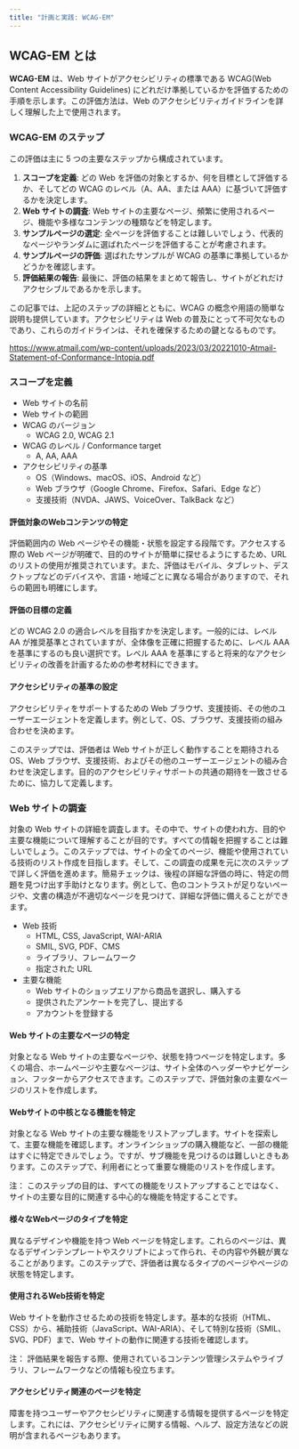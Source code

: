 ```yaml
---
title: "計画と実践: WCAG-EM"
---
```

## WCAG-EM とは
**WCAG-EM** は、Web サイトがアクセシビリティの標準である WCAG(Web Content Accessibility Guidelines) にどれだけ準拠しているかを評価するための手順を示します。この評価方法は、Web のアクセシビリティガイドラインを詳しく理解した上で使用されます。

### WCAG-EM のステップ
この評価は主に 5 つの主要なステップから構成されています。
1. **スコープを定義**: どの Web を評価の対象とするか、何を目標として評価するか、そしてどの WCAG のレベル（A、AA、または AAA）に基づいて評価するかを決定します。
2. **Web サイトの調査**: Web サイトの主要なページ、頻繁に使用されるページ、機能や多様なコンテンツの種類などを特定します。
3. **サンプルページの選定**: 全ページを評価することは難しいでしょう、代表的なページやランダムに選ばれたページを評価することが考慮されます。
4. **サンプルページの評価**: 選ばれたサンプルが WCAG の基準に準拠しているかどうかを確認します。
5. **評価結果の報告**: 最後に、評価の結果をまとめて報告し、サイトがどれだけアクセシブルであるかを示します。

この記事では、上記のステップの詳細とともに、WCAG の概念や用語の簡単な説明も提供しています。アクセシビリティは Web の普及にとって不可欠なものであり、これらのガイドラインは、それを確保するための鍵となるものです。

https://www.atmail.com/wp-content/uploads/2023/03/20221010-Atmail-Statement-of-Conformance-Intopia.pdf

### スコープを定義
- Web サイトの名前
- Web サイトの範囲
- WCAG のバージョン
  - WCAG 2.0, WCAG 2.1
- WCAG のレベル / Conformance target
  - A, AA, AAA
- アクセシビリティの基準
  - OS（Windows、macOS、iOS、Android など）
  - Web ブラウザ（Google Chrome、Firefox、Safari、Edge など）
  - 支援技術（NVDA、JAWS、VoiceOver、TalkBack など）

#### 評価対象のWebコンテンツの特定
評価範囲内の Web ページやその機能・状態を設定する段階です。アクセスする際の Web ページが明確で、目的のサイトが簡単に探せるようにするため、URL のリストの使用が推奨されています。また、評価はモバイル、タブレット、デスクトップなどのデバイスや、言語・地域ごとに異なる場合がありますので、それらの範囲も明確にします。

#### 評価の目標の定義
どの WCAG 2.0 の適合レベルを目指すかを決定します。一般的には、レベル AA が推奨基準とされていますが、全体像を正確に把握するために、レベル AAA を基準にするのも良い選択です。レベル AAA を基準にすると将来的なアクセシビリティの改善を計画するための参考材料にできます。

#### アクセシビリティの基準の設定
アクセシビリティをサポートするための Web ブラウザ、支援技術、その他のユーザーエージェントを定義します。例として、OS、ブラウザ、支援技術の組み合わせを決めます。

このステップでは、評価者は Web サイトが正しく動作することを期待される OS、Web ブラウザ、支援技術、およびその他のユーザーエージェントの組み合わせを決定します。目的のアクセシビリティサポートの共通の期待を一致させるために、協力して定義します。

### Web サイトの調査
対象の Web サイトの詳細を調査します。その中で、サイトの使われ方、目的や主要な機能について理解することが目的です。すべての情報を把握することは難しいでしょう。このステップでは、サイトの全てのページ、機能や使用されている技術のリスト作成を目指します。そして、この調査の成果を元に次のステップで詳しく評価を進めます。簡易チェックは、後程の詳細な評価の時に、特定の問題を見つけ出す手助けとなります。例として、色のコントラストが足りないページや、文書の構造が不適切なページを見つけて、詳細な評価に備えることができます。
- Web 技術
  - HTML, CSS, JavaScript, WAI-ARIA
  - SMIL, SVG, PDF、CMS
  - ライブラリ、フレームワーク
  - 指定された URL
- 主要な機能
  - Web サイトのショップエリアから商品を選択し、購入する
  - 提供されたアンケートを完了し、提出する
  - アカウントを登録する
#### Web サイトの主要なページの特定
対象となる Web サイトの主要なページや、状態を持つページを特定します。多くの場合、ホームページや主要なページは、サイト全体のヘッダーやナビゲーション、フッターからアクセスできます。このステップで、評価対象の主要なページのリストを作成します。

#### Webサイトの中核となる機能を特定
対象となる Web サイトの主要な機能をリストアップします。サイトを探索して、主要な機能を確認します。オンラインショップの購入機能など、一部の機能はすぐに特定できルでしょう。ですが、サブ機能を見つけるのは難しいときもあります。このステップで、利用者にとって重要な機能のリストを作成します。

注： このステップの目的は、すべての機能をリストアップすることではなく、サイトの主要な目的に関連する中心的な機能を特定することです。

#### 様々なWebページのタイプを特定
異なるデザインや機能を持つ Web ページを特定します。これらのページは、異なるデザインテンプレートやスクリプトによって作られ、その内容や外観が異なることがあります。このステップで、評価者は異なるタイプのページやページの状態を特定します。

#### 使用されるWeb技術を特定
Web サイトを動作させるための技術を特定します。基本的な技術（HTML、CSS）から、補助技術（JavaScript、WAI-ARIA）、そして特別な技術（SMIL、SVG、PDF）まで、Web サイトの動作に関連する技術を確認します。

注： 評価結果を報告する際、使用されているコンテンツ管理システムやライブラリ、フレームワークなどの情報も役立ちます。

#### アクセシビリティ関連のページを特定
障害を持つユーザーやアクセシビリティに関連する情報を提供するページを特定します。これには、アクセシビリティに関する情報、ヘルプ、設定方法などの説明が含まれるページもあります。


[^1]:[Website Accessibility Conformance Evaluation Methodology](https://www.w3.org/TR/WCAG-EM/)